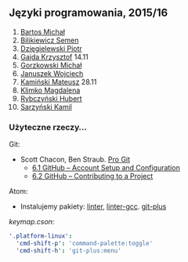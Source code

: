 ## Języki programowania, 2015/16

1. [Bartos Michał](https://github.com/toyorg/jp)
1. [Bilikiewicz Semen](https://github.com/sbilikiewicz/Cwiczenia-2015-11-07)
1. [Dzięgielewski Piotr](https://github.com/dexiefy/Notatki)
1. [Gajda Krzysztof](https://github.com/krzysztofgajda/noty) 14.11
1. [Gorzkowski Michał](https://github.com/mgorzkowski)
1. [Januszek Wojciech](https://github.com/wojsamjan/xxx)
1. [Kamiński Mateusz](https://github.com/mattiasquat/jp) 28.11
1. [Klimko Magdalena](https://github.com/mklimko/jprog)
1. [Rybczyński Hubert](https://github.com/HR12345/Repozytorium)
1. [Sarzyński Kamil](https://github.com/223491/labc)

<!--
1. Borzyszkowski Mateusz
1. Bulczak Michał
1. Czajka Mikołaj
1. Gągol Szymon
1. Gryczon Łukasz
1. Kałabis Paweł
1. Kochmańska Patrycja
1. Gałązka Tomasz
1. Gencel Adam
-->


### Użyteczne rzeczy…

Git:

* Scott Chacon, Ben Straub. [Pro Git](https://git-scm.com/book/en/v2)
  - [6.1 GitHub – Account Setup and Configuration](https://git-scm.com/book/en/v2/GitHub-Account-Setup-and-Configuration)
  - [6.2 GitHub – Contributing to a Project](https://git-scm.com/book/en/v2/GitHub-Contributing-to-a-Project)

Atom:

* Instalujemy pakiety:
  [linter](https://github.com/atom-community/linter),
  [linter-gcc](https://atom.io/packages/linter-gcc).
  [git-plus](https://atom.io/packages/git-plush)

*keymap.cson*:

```yaml
'.platform-linux':
  'cmd-shift-p': 'command-palette:toggle'
  'cmd-shift-h': 'git-plus:menu'
```
